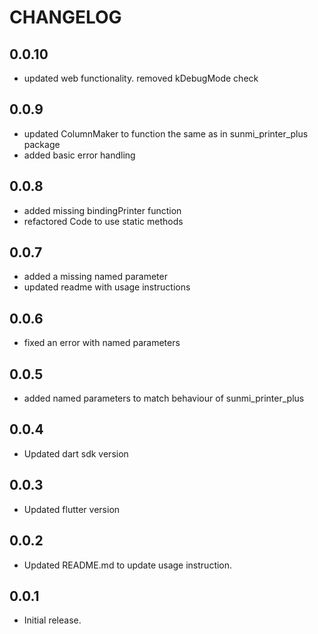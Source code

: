 # CHANGELOG

## 0.0.10

* updated web functionality. removed kDebugMode check

## 0.0.9

* updated ColumnMaker to function the same as in sunmi_printer_plus package
* added basic error handling

## 0.0.8

* added missing bindingPrinter function
* refactored Code to use static methods

## 0.0.7

* added a missing named parameter
* updated readme with usage instructions

## 0.0.6

* fixed an error with named parameters

## 0.0.5

* added named parameters to match behaviour of sunmi_printer_plus

## 0.0.4

* Updated dart sdk version

## 0.0.3

* Updated flutter version

## 0.0.2

* Updated README.md to update usage instruction.

## 0.0.1

* Initial release.